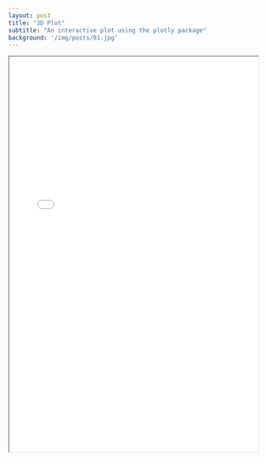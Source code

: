 ```yaml
---
layout: post
title: "3D Plot"
subtitle: "An interactive plot using the plotly package"
background: '/img/posts/01.jpg'
---
```


<iframe src="/img/Rentplot.html" height="800px" width="100%"></iframe>
